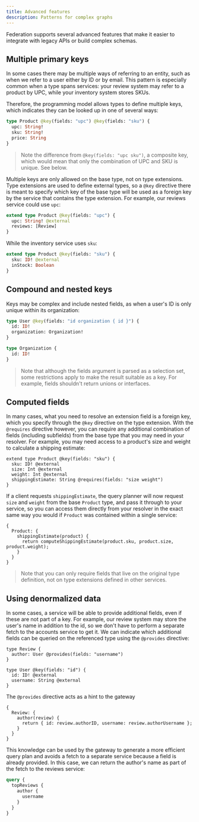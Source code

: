 ```yaml
---
title: Advanced features
description: Patterns for complex graphs
---
```


Federation supports several advanced features that make it easier to integrate with legacy APIs or build complex schemas.

## Multiple primary keys

In some cases there may be multiple ways of referring to an entity, such as when we refer to a user either by ID or by email. This pattern is especially common when a type spans services: your review system may refer to a product by UPC, while your inventory system stores SKUs.

Therefore, the programming model allows types to define multiple keys, which indicates they can be looked up in one of several ways:

```graphql
type Product @key(fields: "upc") @key(fields: "sku") {
  upc: String!
  sku: String!
  price: String
}
```

> Note the difference from `@key(fields: "upc sku")`, a composite key, which would mean that only the combination of UPC and SKU is unique. See below.

Multiple keys are only allowed on the base type, not on type extensions. Type extensions are used to define external types, so a `@key` directive there is meant to specify which key of the base type will be used as a foreign key by the service that contains the type extension. For example, our reviews service could use `upc`:

```graphql
extend type Product @key(fields: "upc") {
  upc: String! @external
  reviews: [Review]
}
```

While the inventory service uses `sku`:

```graphql
extend type Product @key(fields: "sku") {
  sku: ID! @external
  inStock: Boolean
}
```

## Compound and nested keys

Keys may be complex and include nested fields, as when a user's ID is only unique within its organization:

```graphql
type User @key(fields: "id organization { id }") {
  id: ID!
  organization: Organization!
}

type Organization {
  id: ID!
}
```

> Note that although the fields argument is parsed as a selection set, some restrictions apply to make the result suitable as a key. For example, fields shouldn't return unions or interfaces.

## Computed fields

In many cases, what you need to resolve an extension field is a foreign key, which you specify through the `@key` directive on the type extension. With the `@requires` directive however, you can require any additional combination of fields (including subfields) from the base type that you may need in your resolver. For example, you may need access to a product's size and weight to calculate a shipping estimate:

```graphql{5}
extend type Product @key(fields: "sku") {
  sku: ID! @external
  size: Int @external
  weight: Int @external
  shippingEstimate: String @requires(fields: "size weight")
}
```

If a client requests `shippingEstimate`, the query planner will now request `size` and `weight` from the base `Product` type, and pass it through to your service, so you can access them directly from your resolver in the exact same way you would if `Product` was contained within a single service:

```js{4}
{
  Product: {
    shippingEstimate(product) {
      return computeShippingEstimate(product.sku, product.size, product.weight);
    }
  }
}
```

> Note that you can only require fields that live on the original type definition, not on type extensions defined in other services.

## Using denormalized data

In some cases, a service will be able to provide additional fields, even if these are not part of a key. For example, our review system may store the user's name in addition to the id, so we don't have to perform a separate fetch to the accounts service to get it. We can indicate which additional fields can be queried on the referenced type using the `@provides` directive:

```graphql{2,7}
type Review {
  author: User @provides(fields: "username")
}

type User @key(fields: "id") {
  id: ID! @external
  username: String @external
}
```

The `@provides` directive acts as a hint to the gateway

```js{4}
{
  Review: {
    author(review) {
      return { id: review.authorID, username: review.authorUsername };
    }
  }
}
```

This knowledge can be used by the gateway to generate a more efficient query plan and avoids a fetch to a separate service because a field is already provided. In this case, we can return the author's name as part of the fetch to the reviews service:

```graphql
query {
  topReviews {
    author {
      username
    }
  }
}
```
